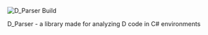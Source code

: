 ![D_Parser Build](https://api.travis-ci.org/aBothe/D_Parser.png)

D_Parser - a library made for analyzing D code in C# environments